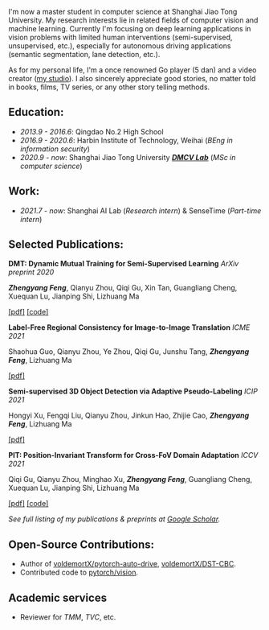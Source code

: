 I'm now a master student in computer science at Shanghai Jiao Tong University. My research interests lie in related fields of computer vision and machine learning. Currently I'm focusing on deep learning applications in vision problems with limited human interventions (semi-supervised, unsupervised, etc.), especially for autonomous driving applications (semantic segmentation, lane detection, etc.).

As for my personal life, I'm a once renowned Go player (5 dan) and a video creator ([my studio](http://www.xianstudio.cn)). I also sincerely appreciate good stories, no matter told in books, films, TV series, or any other story telling methods.

## Education:
- *2013.9 - 2016.6*: Qingdao No.2 High School
- *2016.9 - 2020.6*: Harbin Institute of Technology, Weihai (*BEng in information security*)
- *2020.9 - now*: Shanghai Jiao Tong University ***[DMCV Lab](http://dmcv.sjtu.edu.cn/)*** (*MSc in computer science*)

## Work:
- *2021.7 - now*: Shanghai AI Lab (*Research intern*) & SenseTime (*Part-time intern*)

## Selected Publications:
**DMT: Dynamic Mutual Training for Semi-Supervised Learning** *ArXiv preprint 2020*

***Zhengyang Feng***, Qianyu Zhou, Qiqi Gu, Xin Tan, Guangliang Cheng, Xuequan Lu, Jianping Shi, Lizhuang Ma

[\[pdf\]](https://arxiv.org/pdf/2004.08514.pdf) [\[code\]](https://github.com/voldemortX/DST-CBC)

**Label-Free Regional Consistency for Image-to-Image Translation** *ICME 2021*

Shaohua Guo, Qianyu Zhou, Ye Zhou, Qiqi Gu, Junshu Tang, ***Zhengyang Feng***, Lizhuang Ma

[\[pdf\]](https://ieeexplore.ieee.org/abstract/document/9428211)

**Semi-supervised 3D Object Detection via Adaptive Pseudo-Labeling** *ICIP 2021*

Hongyi Xu, Fengqi Liu, Qianyu Zhou, Jinkun Hao, Zhijie Cao, ***Zhengyang Feng***, Lizhuang Ma

[\[pdf\]](https://arxiv.org/pdf/2108.06649.pdf)

**PIT: Position-Invariant Transform for Cross-FoV Domain Adaptation** *ICCV 2021*

Qiqi Gu, Qianyu Zhou, Minghao Xu, ***Zhengyang Feng***, Guangliang Cheng, Xuequan Lu, Jianping Shi, Lizhuang Ma

[\[pdf\]](https://arxiv.org/pdf/2108.07142.pdf) [\[code\]](https://github.com/sheepooo/PIT-Position-Invariant-Transform)

*See full listing of my publications & preprints at [Google Scholar](https://scholar.google.com/citations?user=WFoZVjEAAAAJ).*

## Open-Source Contributions:
- Author of [voldemortX/pytorch-auto-drive](https://github.com/voldemortX/pytorch-auto-drive), [voldemortX/DST-CBC](https://github.com/voldemortX/DST-CBC).
- Contributed code to [pytorch/vision](https://github.com/pytorch/vision).

## Academic services
- Reviewer for *TMM*, *TVC*, etc.
